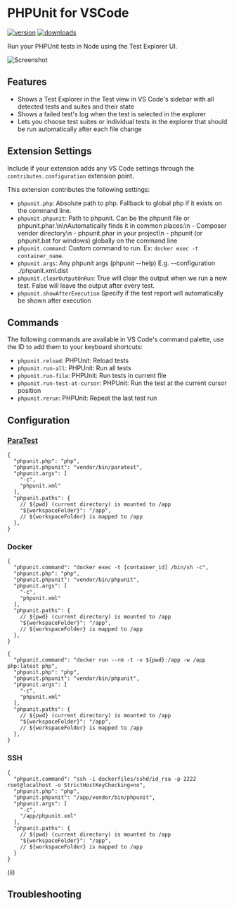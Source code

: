 # PHPUnit for VSCode

[![version](https://img.shields.io/vscode-marketplace/v/recca0120.vscode-phpunit.svg?style=flat-square&label=vscode%20marketplace)](https://marketplace.visualstudio.com/items?itemName=recca0120.vscode-phpunit)
[![downloads](https://img.shields.io/vscode-marketplace/d/recca0120.vscode-phpunit.svg?style=flat-square)](https://marketplace.visualstudio.com/items?itemName=recca0120.vscode-phpunit)

Run your PHPUnit tests in Node using the Test Explorer UI.

![Screenshot](img/screenshot.gif)

## Features

- Shows a Test Explorer in the Test view in VS Code's sidebar with all detected tests and suites and their state
- Shows a failed test's log when the test is selected in the explorer
- Lets you choose test suites or individual tests in the explorer that should be run automatically after each file
  change

## Extension Settings

Include if your extension adds any VS Code settings through the `contributes.configuration` extension point.

This extension contributes the following settings:

- `phpunit.php`: Absolute path to php. Fallback to global php if it exists on the command line.
- `phpunit.phpunit`: Path to phpunit. Can be the phpunit file or phpunit.phar.\n\nAutomatically finds it in common
  places:\n - Composer vendor directory\n - phpunit.phar in your project\n - phpunit (or phpunit.bat for windows)
  globally on the command line
- `phpunit.command`: Custom command to run. Ex: `docker exec -t container_name`.
- `phpunit.args`: Any phpunit args (phpunit --help) E.g. --configuration ./phpunit.xml.dist
- `phpunit.clearOutputOnRun`: True will clear the output when we run a new test. False will leave the output after every
  test.
- `phpunit.showAfterExecution` Specify if the test report will automatically be shown after execution

## Commands

The following commands are available in VS Code's command palette, use the ID to add them to your keyboard shortcuts:

- `phpunit.reload`: PHPUnit: Reload tests
- `phpunit.run-all`: PHPUnit: Run all tests
- `phpunit.run-file`: PHPUnit: Run tests in current file
- `phpunit.run-test-at-cursor`: PHPUnit: Run the test at the current cursor position
- `phpunit.rerun`: PHPUnit: Repeat the last test run

## Configuration

### [ParaTest](https://github.com/paratestphp/paratest)

```jsonc
{
  "phpunit.php": "php",
  "phpunit.phpunit": "vendor/bin/paratest",
  "phpunit.args": [
    "-c",
    "phpunit.xml"
  ],
  "phpunit.paths": {
    // ${pwd} (current directory) is mounted to /app
    "${workspaceFolder}": "/app",
    // ${workspaceFolder} is mapped to /app
  },
}
```

### Docker

```jsonc
{
  "phpunit.command": "docker exec -t [container_id] /bin/sh -c",
  "phpunit.php": "php",
  "phpunit.phpunit": "vendor/bin/phpunit",
  "phpunit.args": [
    "-c",
    "phpunit.xml"
  ],
  "phpunit.paths": {
    // ${pwd} (current directory) is mounted to /app
    "${workspaceFolder}": "/app",
    // ${workspaceFolder} is mapped to /app
  },
}
```

```jsonc
{
  "phpunit.command": "docker run --rm -t -v ${pwd}:/app -w /app php:latest php",
  "phpunit.php": "php",
  "phpunit.phpunit": "vendor/bin/phpunit",
  "phpunit.args": [
    "-c",
    "phpunit.xml"
  ],
  "phpunit.paths": {
    // ${pwd} (current directory) is mounted to /app
    "${workspaceFolder}": "/app",
    // ${workspaceFolder} is mapped to /app
  },
}
```

### SSH

```jsonc
{
  "phpunit.command": "ssh -i dockerfiles/sshd/id_rsa -p 2222 root@localhost -o StrictHostKeyChecking=no",
  "phpunit.php": "php",
  "phpunit.phpunit": "/app/vendor/bin/phpunit",
  "phpunit.args": [
    "-c",
    "/app/phpunit.xml"
  ],
  "phpunit.paths": {
    // ${pwd} (current directory) is mounted to /app
    "${workspaceFolder}": "/app",
    // ${workspaceFolder} is mapped to /app
  }
}
```
(ii)
## Troubleshooting